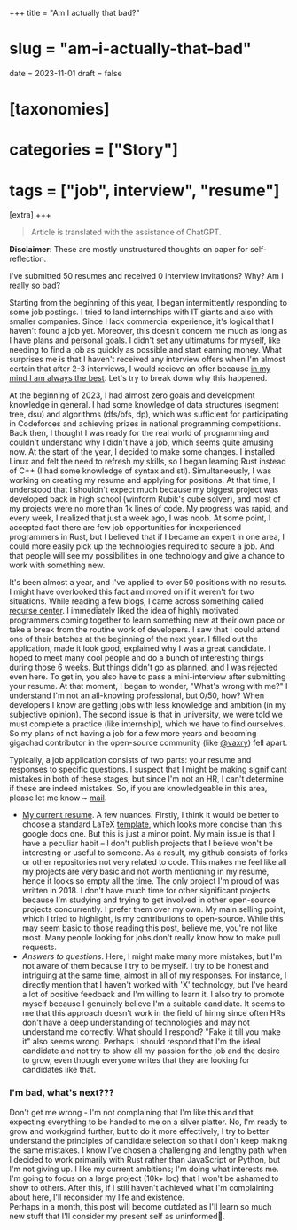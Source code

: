 +++
title = "Am I actually that bad?"
# slug = "am-i-actually-that-bad"
date = 2023-11-01
draft = false

# [taxonomies]
# categories = ["Story"]
# tags = ["job", interview", "resume"]

[extra]
+++

> Article is translated with the assistance of ChatGPT.

**Disclaimer**: These are mostly unstructured thoughts on paper for self-reflection.

I've submitted 50 resumes and received 0 interview invitations? Why? Am I really so bad?

Starting from the beginning of this year, I began intermittently responding to some job postings. I tried to land internships with IT giants and also with smaller companies. Since I lack commercial experience, it's logical that I haven't found a job yet. Moreover, this doesn't concern me much as long as I have plans and personal goals. I didn't set any ultimatums for myself, like needing to find a job as quickly as possible and start earning money. What surprises me is that I haven't received any interview offers when I'm almost certain that after 2-3 interviews, I would recieve an offer because [in my mind I am always the best](https://www.youtube.com/watch?v=9OEIwxcRh0k&ab_channel=SyedNaeem). Let's try to break down why this happened.

At the beginning of 2023, I had almost zero goals and development knowledge in general. I had some knowledge of data structures (segment tree, dsu) and algorithms (dfs/bfs, dp), which was sufficient for participating in Codeforces and achieving prizes in national programming competitions. Back then, I thought I was ready for the real world of programming and couldn't understand why I didn't have a job, which seems quite amusing now. At the start of the year, I decided to make some changes. I installed Linux and felt the need to refresh my skills, so I began learning Rust instead of C++ (I had some knowledge of syntax and stl). Simultaneously, I was working on creating my resume and applying for positions. At that time, I understood that I shouldn't expect much because my biggest project was developed back in high school (winform Rubik's cube solver), and most of my projects were no more than 1k lines of code. My progress was rapid, and every week, I realized that just a week ago, I was noob. At some point, I accepted fact there are few job opportunities for inexperienced programmers in Rust, but I believed that if I became an expert in one area, I could more easily pick up the technologies required to secure a job. And that people will see my possibilities in one technology and give a chance to work with something new.

It's been almost a year, and I've applied to over 50 positions with no results. I might have overlooked this fact and moved on if it weren't for two situations. While reading a few blogs, I came across something called [recurse center](recurse.com). I immediately liked the idea of highly motivated programmers coming together to learn something new at their own pace or take a break from the routine work of developers. I saw that I could attend one of their batches at the beginning of the next year. I filled out the application, made it look good, explained why I was a great candidate. I hoped to meet many cool people and do a bunch of interesting things during those 6 weeks. But things didn't go as planned, and I was rejected even here. To get in, you also have to pass a mini-interview after submitting your resume. At that moment, I began to wonder, "What's wrong with me?" I understand I'm not an all-knowing professional, but 0/50, how? When developers I know are getting jobs with less knowledge and ambition (in my subjective opinion). The second issue is that in university, we were told we must complete a practice (like internship), which we have to find ourselves. So my plans of not having a job for a few more years and becoming gigachad contributor in the open-source community (like [@vaxry](https://github.com/hyprwm/Hyprland)) fell apart.

Typically, a job application consists of two parts: your resume and responses to specific questions. I suspect that I might be making significant mistakes in both of these stages, but since I'm not an HR, I can't determine if these are indeed mistakes. So, if you are knowledgeable in this area, please let me know ~ [mail](mailto:yurii.shymon@gmail.com).
* [My current resume](/Resume.pdf). A few nuances. Firstly, I think it would be better to choose a standard LaTeX [template](https://www.overleaf.com/latex/templates/omars-resume/yvmjzbpysxwg), which looks more concise than this google docs one. But this is just a minor point. My main issue is that I have a peculiar habit – I don't publish projects that I believe won't be interesting or useful to someone. As a result, my github consists of forks or other repositories not very related to code. This makes me feel like all my projects are very basic and not worth mentioning in my resume, hence it looks so empty all the time. The only project I'm proud of was written in 2018. I don't have much time for other significant projects because I'm studying and trying to get involved in other open-source projects concurrently. I prefer them over my own. My main selling point, which I tried to highlight, is my contributions to open-source. While this may seem basic to those reading this post, believe me, you're not like most. Many people looking for jobs don't really know how to make pull requests.
* _Answers to questions_. Here, I might make many more mistakes, but I'm not aware of them because I try to be myself. I try to be honest and intriguing at the same time, almost in all of my responses. For instance, I directly mention that I haven't worked with 'X' technology, but I've heard a lot of positive feedback and I'm willing to learn it. I also try to promote myself because I genuinely believe I'm a suitable candidate. It seems to me that this approach doesn't work in the field of hiring since often HRs don't have a deep understanding of technologies and may not understand me correctly. What should I respond? "Fake it till you make it" also seems wrong. Perhaps I should respond that I'm the ideal candidate and not try to show all my passion for the job and the desire to grow, even though everyone writes that they are looking for candidates like that.

### I'm bad, what's next???
Don't get me wrong - I'm not complaining that I'm like this and that, expecting everything to be handed to me on a silver platter. No, I'm ready to grow and work/grind further, but to do it more effectively, I try to better understand the principles of candidate selection so that I don't keep making the same mistakes. I know I've chosen a challenging and lengthy path when I decided to work primarily with Rust rather than JavaScript or Python, but I'm not giving up. I like my current ambitions; I'm doing what interests me. I'm going to focus on a large project (10k+ loc) that I won't be ashamed to show to others. After this, if I still haven't achieved what I'm complaining about here, I'll reconsider my life and existence.  
Perhaps in a month, this post will become outdated as I'll learn so much new stuff that I'll consider my present self as uninformed🧐.
